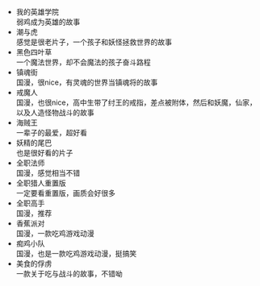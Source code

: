 - 我的英雄学院  
    弱鸡成为英雄的故事
- 潮与虎  
	感觉是很老片子，一个孩子和妖怪拯救世界的故事
- 黑色四叶草  
	一个魔法世界，却不会魔法的孩子奋斗路程
- 镇魂街  
    国漫，很nice，有灵魂的世界当镇魂将的故事
- 戒魔人  
    国漫，也很nice，高中生带了纣王的戒指，差点被附体，然后和妖魔，仙家，以及人造怪物战斗的故事
- 海贼王  
    一辈子的最爱，超好看
- 妖精的尾巴  
    也是很好看的片子
- 全职法师  
    国漫，感觉相当不错
- 全职猎人重置版  
    一定要看重置版，画质会好很多
- 全职高手  
    国漫，推荐
- 香蕉派对  
    国漫，一款吃鸡游戏动漫
- 痴鸡小队  
    国漫，也是一款吃鸡游戏动漫，挺搞笑
- 美食的俘虏  
    一款关于吃与战斗的故事，不错呦